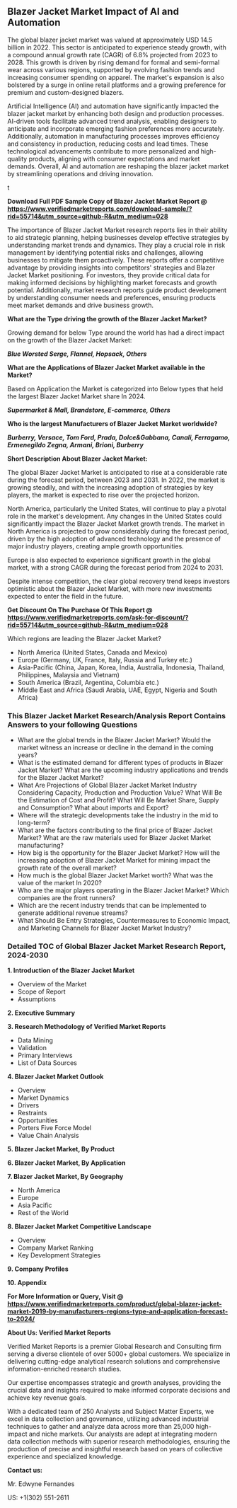 <h2>Blazer Jacket Market Impact of AI and Automation</h2><p>The global blazer jacket market was valued at approximately USD 14.5 billion in 2022. This sector is anticipated to experience steady growth, with a compound annual growth rate (CAGR) of 6.8% projected from 2023 to 2028. This growth is driven by rising demand for formal and semi-formal wear across various regions, supported by evolving fashion trends and increasing consumer spending on apparel. The market's expansion is also bolstered by a surge in online retail platforms and a growing preference for premium and custom-designed blazers.</p><p>Artificial Intelligence (AI) and automation have significantly impacted the blazer jacket market by enhancing both design and production processes. AI-driven tools facilitate advanced trend analysis, enabling designers to anticipate and incorporate emerging fashion preferences more accurately. Additionally, automation in manufacturing processes improves efficiency and consistency in production, reducing costs and lead times. These technological advancements contribute to more personalized and high-quality products, aligning with consumer expectations and market demands. Overall, AI and automation are reshaping the blazer jacket market by streamlining operations and driving innovation.</p>t</p><p id="" class=""><strong>Download Full PDF Sample Copy of Blazer Jacket Market Report @ <a href="https://www.verifiedmarketreports.com/download-sample/?rid=55714&utm_source=github-R&utm_medium=028" target="_blank">https://www.verifiedmarketreports.com/download-sample/?rid=55714&utm_source=github-R&utm_medium=028</a></strong></p><p>The importance of&nbsp;Blazer Jacket Market research reports lies in their ability to aid strategic planning, helping businesses develop effective strategies by understanding market trends and dynamics. They play a crucial role in risk management by identifying potential risks and challenges, allowing businesses to mitigate them proactively. These reports offer a competitive advantage by providing insights into competitors' strategies and Blazer Jacket Market positioning. For investors, they provide critical data for making informed decisions by highlighting market forecasts and growth potential. Additionally, market research reports guide product development by understanding consumer needs and preferences, ensuring products meet market demands and drive business growth.</p><p><strong>What are the&nbsp;Type driving the growth of the Blazer Jacket Market?</strong></p><p id="" class="">Growing demand for below Type around the world has had a direct impact on the growth of the Blazer Jacket Market:</p><em><strong>Blue Worsted Serge, Flannel, Hopsack, Others</strong></em></p><strong>What are the&nbsp;Applications&nbsp;of Blazer Jacket Market available in the Market?</strong></p><p id="" class="">Based on Application the Market is categorized into Below types that held the largest Blazer Jacket Market share In 2024.</p><em><strong>Supermarket & Mall, Brandstore, E-commerce, Others</strong></em></p><strong>Who is the largest Manufacturers of Blazer Jacket Market worldwide?</strong></p><p><em><strong>Burberry, Versace, Tom Ford, Prada, Dolce&Gabbana, Canali, Ferragamo, Ermenegildo Zegna, Armani, Brioni, Burberry</strong></em></p><p id="" class=""><strong>Short Description About Blazer Jacket Market:</strong></p><p>The global Blazer Jacket Market is anticipated to rise at a considerable rate during the forecast period, between 2023 and 2031. In 2022, the market is growing steadily, and with the increasing adoption of strategies by key players, the market is expected to rise over the projected horizon.</p><p>North America, particularly the United States, will continue to play a pivotal role in the market's development. Any changes in the United States could significantly impact the Blazer Jacket Market growth trends. The market in North America is projected to grow considerably during the forecast period, driven by the high adoption of advanced technology and the presence of major industry players, creating ample growth opportunities.</p><p>Europe is also expected to experience significant growth in the global market, with a strong CAGR during the forecast period from 2024 to 2031.</p><p>Despite intense competition, the clear global recovery trend keeps investors optimistic about the Blazer Jacket Market, with more new investments expected to enter the field in the future.</p><p id="" class=""><strong>Get Discount On The Purchase Of This Report @ <a href="https://www.verifiedmarketreports.com/ask-for-discount/?rid=55714&utm_source=github-R&utm_medium=028" target="_blank">https://www.verifiedmarketreports.com/ask-for-discount/?rid=55714&utm_source=github-R&utm_medium=028</a></strong></p>Which regions are leading the Blazer Jacket Market?</p><ul><li>North America (United States, Canada and Mexico)</li><li>Europe (Germany, UK, France, Italy, Russia and Turkey etc.)</li><li>Asia-Pacific (China, Japan, Korea, India, Australia, Indonesia, Thailand, Philippines, Malaysia and Vietnam)</li><li>South America (Brazil, Argentina, Columbia etc.)</li><li>Middle East and Africa (Saudi Arabia, UAE, Egypt, Nigeria and South Africa)</li></ul><h3 id="" class="">This Blazer Jacket Market Research/Analysis Report Contains Answers to your following Questions</h3><ul><li>What are the global trends in the Blazer Jacket Market? Would the market witness an increase or decline in the demand in the coming years?</li><li>What is the estimated demand for different types of products in Blazer Jacket Market? What are the upcoming industry applications and trends for the Blazer Jacket Market?</li><li>What Are Projections of Global Blazer Jacket Market Industry Considering Capacity, Production and Production Value? What Will Be the Estimation of Cost and Profit? What Will Be Market Share, Supply and Consumption? What about imports and Export?</li><li>Where will the strategic developments take the industry in the mid to long-term?</li><li>What are the factors contributing to the final price of Blazer Jacket Market? What are the raw materials used for Blazer Jacket Market manufacturing?</li><li>How big is the opportunity for the Blazer Jacket Market? How will the increasing adoption of Blazer Jacket Market for mining impact the growth rate of the overall market?</li><li>How much is the global Blazer Jacket Market worth? What was the value of the market In 2020?</li><li>Who are the major players operating in the Blazer Jacket Market? Which companies are the front runners?</li><li>Which are the recent industry trends that can be implemented to generate additional revenue streams?</li><li>What Should Be Entry Strategies, Countermeasures to Economic Impact, and Marketing Channels for Blazer Jacket Market Industry?</li></ul><h3 id="" class="">Detailed TOC of Global Blazer Jacket Market Research Report, 2024-2030</h3><p id="" class=""><strong>1. Introduction of the Blazer Jacket Market</strong></p><ul><li>Overview of the Market</li><li>Scope of Report</li><li>Assumptions</li></ul><p id="" class=""><strong>2. Executive Summary</strong></p><p id="" class=""><strong>3. Research Methodology of Verified Market Reports</strong></p><ul><li>Data Mining</li><li>Validation</li><li>Primary Interviews</li><li>List of Data Sources</li></ul><p id="" class=""><strong>4. Blazer Jacket Market Outlook</strong></p><ul><li>Overview</li><li>Market Dynamics</li><li>Drivers</li><li>Restraints</li><li>Opportunities</li><li>Porters Five Force Model</li><li>Value Chain Analysis</li></ul><p id="" class=""><strong>5. Blazer Jacket Market, By Product</strong></p><p id="" class=""><strong>6. Blazer Jacket Market, By Application</strong></p><p id="" class=""><strong>7. Blazer Jacket Market, By Geography</strong></p><ul><li>North America</li><li>Europe</li><li>Asia Pacific</li><li>Rest of the World</li></ul><p id="" class=""><strong>8. Blazer Jacket Market Competitive Landscape</strong></p><ul><li>Overview</li><li>Company Market Ranking</li><li>Key Development Strategies</li></ul><p id="" class=""><strong>9. Company Profiles</strong></p><p id="" class=""><strong>10. Appendix</strong></p><p id="" class=""><strong>For More Information or Query, Visit @ <a href="https://www.verifiedmarketreports.com/product/global-blazer-jacket-market-2019-by-manufacturers-regions-type-and-application-forecast-to-2024/" target="_blank">https://www.verifiedmarketreports.com/product/global-blazer-jacket-market-2019-by-manufacturers-regions-type-and-application-forecast-to-2024/</a></strong></p><p id="" class=""><strong>About Us: Verified Market Reports</strong></p><p id="" class="">Verified Market Reports is a premier Global Research and Consulting firm serving a diverse clientele of over 5000+ global customers. We specialize in delivering cutting-edge analytical research solutions and comprehensive information-enriched research studies.</p><p id="" class="">Our expertise encompasses strategic and growth analyses, providing the crucial data and insights required to make informed corporate decisions and achieve key revenue goals.</p><p id="" class="">With a dedicated team of 250 Analysts and Subject Matter Experts, we excel in data collection and governance, utilizing advanced industrial techniques to gather and analyze data across more than 25,000 high-impact and niche markets. Our analysts are adept at integrating modern data collection methods with superior research methodologies, ensuring the production of precise and insightful research based on years of collective experience and specialized knowledge.</p><p id="" class=""><strong>Contact us:</strong></p><p id="" class="">Mr. Edwyne Fernandes</p><p id="" class="">US: +1(302) 551-2611</p>